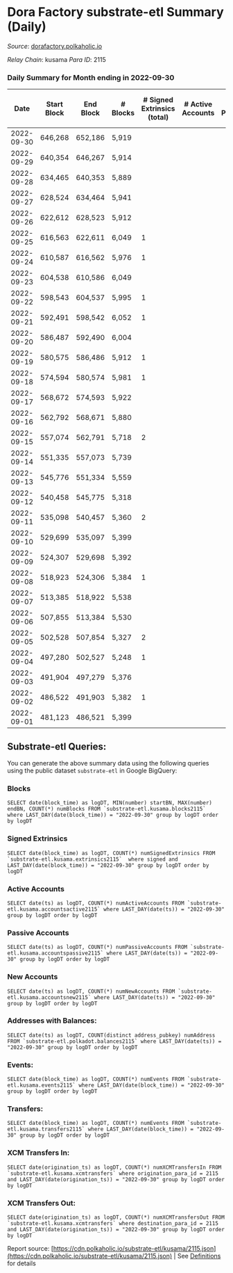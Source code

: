# Dora Factory substrate-etl Summary (Daily)

_Source_: [dorafactory.polkaholic.io](https://dorafactory.polkaholic.io)

*Relay Chain*: kusama
*Para ID*: 2115



### Daily Summary for Month ending in 2022-09-30


| Date | Start Block | End Block | # Blocks | # Signed Extrinsics (total) | # Active Accounts | # Passive | # New | # Addresses with Balances | # Events | # Transfers | # XCM Transfers In | # XCM Transfers Out | Issues | 
| ---- | ----------- | --------- | -------- | --------------------------- | ----------------- | --------- | ----- | ------------------------- | -------- | ----------- | ------------------ | ------------------- | ------ |
| 2022-09-30 | 646,268 | 652,186 | 5,919 |  |  |  |  | 371 | 11,841 |   |   |   |  |
| 2022-09-29 | 640,354 | 646,267 | 5,914 |  |  |  |  |  | 11,832 |   |   |   |  |
| 2022-09-28 | 634,465 | 640,353 | 5,889 |  |  |  |  |  | 11,781 |   |   |   |  |
| 2022-09-27 | 628,524 | 634,464 | 5,941 |  |  |  |  |  | 11,885 |   |   |   |  |
| 2022-09-26 | 622,612 | 628,523 | 5,912 |  |  |  |  |  | 11,828 |   |   |   |  |
| 2022-09-25 | 616,563 | 622,611 | 6,049 | 1 |  |  |  |  | 12,107 | 1  |   |   |  |
| 2022-09-24 | 610,587 | 616,562 | 5,976 | 1 |  |  |  |  | 11,961 | 1  |   |   |  |
| 2022-09-23 | 604,538 | 610,586 | 6,049 |  |  |  |  |  | 12,102 |   |   |   |  |
| 2022-09-22 | 598,543 | 604,537 | 5,995 | 1 |  |  |  |  | 11,999 | 1  |   |   |  |
| 2022-09-21 | 592,491 | 598,542 | 6,052 | 1 |  |  |  |  | 12,113 | 1  |   |   |  |
| 2022-09-20 | 586,487 | 592,490 | 6,004 |  |  |  |  |  | 12,012 |   |   |   |  |
| 2022-09-19 | 580,575 | 586,486 | 5,912 | 1 |  |  |  | 371 | 11,833 | 1  |   |   |  |
| 2022-09-18 | 574,594 | 580,574 | 5,981 | 1 |  |  |  | 371 | 11,969 |   |   |   |  |
| 2022-09-17 | 568,672 | 574,593 | 5,922 |  |  |  |  | 371 | 11,848 |   |   |   |  |
| 2022-09-16 | 562,792 | 568,671 | 5,880 |  |  |  |  | 371 | 11,763 |   |   |   |  |
| 2022-09-15 | 557,074 | 562,791 | 5,718 | 2 |  |  |  | 371 | 11,451 | 2  |   |   |  |
| 2022-09-14 | 551,335 | 557,073 | 5,739 |  |  |  |  | 371 | 11,481 |   |   |   |  |
| 2022-09-13 | 545,776 | 551,334 | 5,559 |  |  |  |  | 371 | 11,121 |   |   |   |  |
| 2022-09-12 | 540,458 | 545,775 | 5,318 |  |  |  |  |  | 10,639 |   |   |   |  |
| 2022-09-11 | 535,098 | 540,457 | 5,360 | 2 |  |  |  |  | 10,735 | 2  |   |   |  |
| 2022-09-10 | 529,699 | 535,097 | 5,399 |  |  |  |  |  | 10,801 |   |   |   |  |
| 2022-09-09 | 524,307 | 529,698 | 5,392 |  |  |  |  |  | 10,787 |   |   |   |  |
| 2022-09-08 | 518,923 | 524,306 | 5,384 | 1 |  |  |  | 371 | 10,777 | 1  |   |   |  |
| 2022-09-07 | 513,385 | 518,922 | 5,538 |  |  |  |  | 371 | 11,079 |   |   |   |  |
| 2022-09-06 | 507,855 | 513,384 | 5,530 |  |  |  |  | 371 | 11,063 |   |   |   |  |
| 2022-09-05 | 502,528 | 507,854 | 5,327 | 2 |  |  |  | 371 | 10,669 | 2  |   |   |  |
| 2022-09-04 | 497,280 | 502,527 | 5,248 | 1 |  |  |  | 371 | 10,505 | 1  |   |   |  |
| 2022-09-03 | 491,904 | 497,279 | 5,376 |  |  |  |  | 371 | 10,755 |   |   |   |  |
| 2022-09-02 | 486,522 | 491,903 | 5,382 | 1 |  |  |  | 371 | 10,773 | 1  |   |   |  |
| 2022-09-01 | 481,123 | 486,521 | 5,399 |  |  |  |  | 371 | 10,801 |   |   |   |  |

## Substrate-etl Queries:
You can generate the above summary data using the following queries using the public dataset `substrate-etl` in Google BigQuery:


### Blocks
```
SELECT date(block_time) as logDT, MIN(number) startBN, MAX(number) endBN, COUNT(*) numBlocks FROM `substrate-etl.kusama.blocks2115`  where LAST_DAY(date(block_time)) = "2022-09-30" group by logDT order by logDT
```


### Signed Extrinsics
```
SELECT date(block_time) as logDT, COUNT(*) numSignedExtrinsics FROM `substrate-etl.kusama.extrinsics2115`  where signed and LAST_DAY(date(block_time)) = "2022-09-30" group by logDT order by logDT
```


### Active Accounts
```
SELECT date(ts) as logDT, COUNT(*) numActiveAccounts FROM `substrate-etl.kusama.accountsactive2115` where LAST_DAY(date(ts)) = "2022-09-30" group by logDT order by logDT
```


### Passive Accounts
```
SELECT date(ts) as logDT, COUNT(*) numPassiveAccounts FROM `substrate-etl.kusama.accountspassive2115` where LAST_DAY(date(ts)) = "2022-09-30" group by logDT order by logDT
```


### New Accounts
```
SELECT date(ts) as logDT, COUNT(*) numNewAccounts FROM `substrate-etl.kusama.accountsnew2115` where LAST_DAY(date(ts)) = "2022-09-30" group by logDT order by logDT
```


### Addresses with Balances:
```
SELECT date(ts) as logDT, COUNT(distinct address_pubkey) numAddress FROM `substrate-etl.polkadot.balances2115` where LAST_DAY(date(ts)) = "2022-09-30" group by logDT order by logDT
```


### Events:
```
SELECT date(block_time) as logDT, COUNT(*) numEvents FROM `substrate-etl.kusama.events2115` where LAST_DAY(date(block_time)) = "2022-09-30" group by logDT order by logDT
```


### Transfers:
```
SELECT date(block_time) as logDT, COUNT(*) numEvents FROM `substrate-etl.kusama.transfers2115` where LAST_DAY(date(block_time)) = "2022-09-30" group by logDT order by logDT
```


### XCM Transfers In:
```
SELECT date(origination_ts) as logDT, COUNT(*) numXCMTransfersIn FROM `substrate-etl.kusama.xcmtransfers` where origination_para_id = 2115 and LAST_DAY(date(origination_ts)) = "2022-09-30" group by logDT order by logDT
```


### XCM Transfers Out:
```
SELECT date(origination_ts) as logDT, COUNT(*) numXCMTransfersOut FROM `substrate-etl.kusama.xcmtransfers` where destination_para_id = 2115 and LAST_DAY(date(origination_ts)) = "2022-09-30" group by logDT order by logDT
```



Report source: [https://cdn.polkaholic.io/substrate-etl/kusama/2115.json](https://cdn.polkaholic.io/substrate-etl/kusama/2115.json) | See [Definitions](/DEFINITIONS.md) for details
